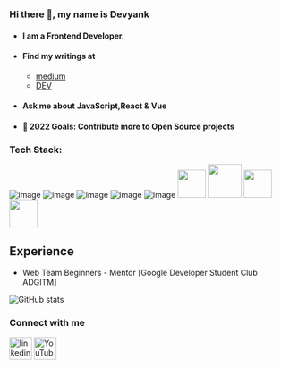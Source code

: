 ### Hi there 👋, my name is Devyank
- #### I am a Frontend Developer.
- #### Find my writings at 
  - [medium](https://medium.com/@devyanknagpal2002) 
  - [DEV](https://dev.to/devyank_nagpal_c746402a7c) 
- #### Ask me about JavaScript,React & Vue
- #### 🥅 2022 Goals: Contribute more to Open Source projects
 
### Tech Stack: 
![image](https://user-images.githubusercontent.com/78840243/153851342-5e0332ee-4945-4c67-ba15-1edf95294f63.png)
![image](https://user-images.githubusercontent.com/78840243/155849845-4b1d28fd-9281-4ad7-919a-77bed9c811fd.png)
![image](https://user-images.githubusercontent.com/78840243/153851158-7116fba8-e88d-46fb-a3d1-ec5d1b3e59ba.png)
![image](https://user-images.githubusercontent.com/78840243/153850490-1748b014-b9ae-49f4-affd-dcb0ccbc535c.png)
![image](https://user-images.githubusercontent.com/78840243/153850573-69680fcc-1a43-47fa-bd2d-35db2937f2ed.png)
<img src="https://cdn.jsdelivr.net/gh/devicons/devicon/icons/nodejs/nodejs-original.svg" height=50px width=50px />
<img src="https://cdn.jsdelivr.net/gh/devicons/devicon/icons/git/git-original-wordmark.svg" height=60px width=60px/>
<img src="https://cdn.jsdelivr.net/gh/devicons/devicon/icons/figma/figma-original.svg" height=50px width=50px  />
<img src="https://cdn.jsdelivr.net/gh/devicons/devicon/icons/bootstrap/bootstrap-plain-wordmark.svg" height=50px width=50px  />


## Experience
*  Web Team Beginners - Mentor [Google Developer Student Club ADGITM]

![GitHub stats](https://github-readme-stats.vercel.app/api?username=2devyank&show_icons=true&count_private=true)  

### Connect with me
  [<img src='https://cdn.jsdelivr.net/npm/simple-icons@3.0.1/icons/linkedin.svg' alt='linkedin' height='40'>](https://www.linkedin.com/in/devyank-nagpal-58564a204/)  [<img src='https://cdn.jsdelivr.net/npm/simple-icons@3.0.1/icons/youtube.svg' alt='YouTube' height='40'>](https://www.youtube.com/channel/UCsRLQHLuJ-wLiKrld__ZJFg)  


